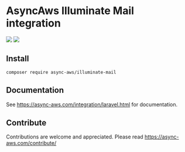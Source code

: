 # AsyncAws Illuminate Mail integration

![](https://github.com/async-aws/illuminate-mail/workflows/Tests/badge.svg?branch=master)
![](https://github.com/async-aws/illuminate-mail/workflows/BC%20Check/badge.svg?branch=master)

## Install

```cli
composer require async-aws/illuminate-mail
```

## Documentation

See https://async-aws.com/integration/laravel.html for documentation.

## Contribute

Contributions are welcome and appreciated. Please read https://async-aws.com/contribute/
